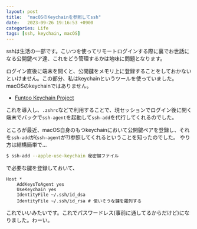 ```yaml
---
layout: post
title:  "macOSのKeychainを参照してssh"
date:   2023-09-26 19:16:53 +0900
categories: Life
tags: [ssh, keychain, macOS]
---
```

sshは生活の一部です。こいつを使ってリモートログインする際に裏でお世話になる公開鍵ペア達、これをどう管理するかは地味に問題となります。

ログイン直後に端末を開くと、公開鍵をメモリ上に登録することをしておかないといけません。この部分、私はkeychainというツールを使っていました。
macOSのkeychainではありません。

* [Funtoo Keychain Project](https://www.funtoo.org/Funtoo:Keychain)

これを導入し、`.zshrc`などで利用することで、現セッションでログイン後に開く端末でバックで`ssh-agent`を起動して`ssh-add`を代行してくれるのでした。

ところが最近、macOS自身のもつkeychainにおいて公開鍵ペアを登録し、それを`ssh-add`が(`ssh-agent`が?)参照してくれるということを知ったのでした。
やり方は結構簡単で…

```bash
$ ssh-add --apple-use-keychain 秘密鍵ファイル
```

で必要な鍵を登録しておいて、

```file:~/.ssh/config
Host *
	AddKeysToAgent yes
	UseKeychain yes
	IdentityFile ~/.ssh/id_dsa
	IdentityFile ~/.ssh/id_rsa # 使いそうな鍵を羅列する
```

これでいいみたいです。これでパスワードレス(事前に通してるからだけど)になりました。わーい。


